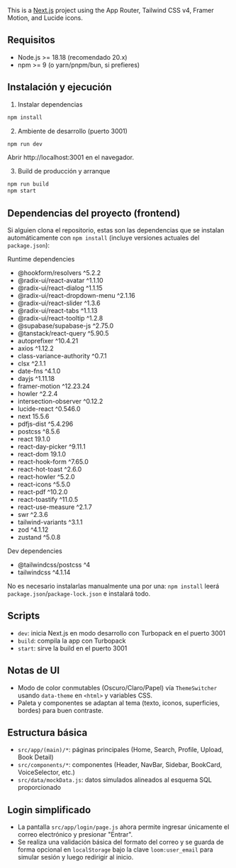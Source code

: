 This is a [Next.js](https://nextjs.org) project using the App Router, Tailwind CSS v4, Framer Motion, and Lucide icons.

## Requisitos

- Node.js >= 18.18 (recomendado 20.x)
- npm >= 9 (o yarn/pnpm/bun, si prefieres)

## Instalación y ejecución

1) Instalar dependencias

```bash
npm install
```

2) Ambiente de desarrollo (puerto 3001)

```bash
npm run dev
```

Abrir http://localhost:3001 en el navegador.

3) Build de producción y arranque

```bash
npm run build
npm start
```

## Dependencias del proyecto (frontend)

Si alguien clona el repositorio, estas son las dependencias que se instalan automáticamente con `npm install` (incluye versiones actuales del `package.json`):

Runtime dependencies

- @hookform/resolvers ^5.2.2
- @radix-ui/react-avatar ^1.1.10
- @radix-ui/react-dialog ^1.1.15
- @radix-ui/react-dropdown-menu ^2.1.16
- @radix-ui/react-slider ^1.3.6
- @radix-ui/react-tabs ^1.1.13
- @radix-ui/react-tooltip ^1.2.8
- @supabase/supabase-js ^2.75.0
- @tanstack/react-query ^5.90.5
- autoprefixer ^10.4.21
- axios ^1.12.2
- class-variance-authority ^0.7.1
- clsx ^2.1.1
- date-fns ^4.1.0
- dayjs ^1.11.18
- framer-motion ^12.23.24
- howler ^2.2.4
- intersection-observer ^0.12.2
- lucide-react ^0.546.0
- next 15.5.6
- pdfjs-dist ^5.4.296
- postcss ^8.5.6
- react 19.1.0
- react-day-picker ^9.11.1
- react-dom 19.1.0
- react-hook-form ^7.65.0
- react-hot-toast ^2.6.0
- react-howler ^5.2.0
- react-icons ^5.5.0
- react-pdf ^10.2.0
- react-toastify ^11.0.5
- react-use-measure ^2.1.7
- swr ^2.3.6
- tailwind-variants ^3.1.1
- zod ^4.1.12
- zustand ^5.0.8

Dev dependencies

- @tailwindcss/postcss ^4
- tailwindcss ^4.1.14

No es necesario instalarlas manualmente una por una: `npm install` leerá `package.json`/`package-lock.json` e instalará todo.

## Scripts

- `dev`: inicia Next.js en modo desarrollo con Turbopack en el puerto 3001
- `build`: compila la app con Turbopack
- `start`: sirve la build en el puerto 3001

## Notas de UI

- Modo de color conmutables (Oscuro/Claro/Papel) vía `ThemeSwitcher` usando `data-theme` en `<html>` y variables CSS.
- Paleta y componentes se adaptan al tema (texto, iconos, superficies, bordes) para buen contraste.

## Estructura básica

- `src/app/(main)/*`: páginas principales (Home, Search, Profile, Upload, Book Detail)
- `src/components/*`: componentes (Header, NavBar, Sidebar, BookCard, VoiceSelector, etc.)
- `src/data/mockData.js`: datos simulados alineados al esquema SQL proporcionado

## Login simplificado

- La pantalla `src/app/login/page.js` ahora permite ingresar únicamente el correo electrónico y presionar "Entrar".
- Se realiza una validación básica del formato del correo y se guarda de forma opcional en `localStorage` bajo la clave `loom:user_email` para simular sesión y luego redirigir al inicio.

